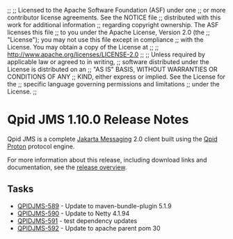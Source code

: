 ;;
;; Licensed to the Apache Software Foundation (ASF) under one
;; or more contributor license agreements.  See the NOTICE file
;; distributed with this work for additional information
;; regarding copyright ownership.  The ASF licenses this file
;; to you under the Apache License, Version 2.0 (the
;; "License"); you may not use this file except in compliance
;; with the License.  You may obtain a copy of the License at
;; 
;;   http://www.apache.org/licenses/LICENSE-2.0
;; 
;; Unless required by applicable law or agreed to in writing,
;; software distributed under the License is distributed on an
;; "AS IS" BASIS, WITHOUT WARRANTIES OR CONDITIONS OF ANY
;; KIND, either express or implied.  See the License for the
;; specific language governing permissions and limitations
;; under the License.
;;

# Qpid JMS 1.10.0 Release Notes

Qpid JMS is a complete [Jakarta Messaging](https://jakarta.ee/specifications/messaging/) 2.0
client built using the [Qpid Proton]({{site_url}}/proton/index.html) protocol engine.

For more information about this release, including download links and
documentation, see the [release overview](index.html).


## Tasks

 - [QPIDJMS-589](https://issues.apache.org/jira/browse/QPIDJMS-589) - Update to maven-bundle-plugin 5.1.9
 - [QPIDJMS-590](https://issues.apache.org/jira/browse/QPIDJMS-590) - Update to Netty 4.1.94
 - [QPIDJMS-591](https://issues.apache.org/jira/browse/QPIDJMS-591) - test dependency updates
 - [QPIDJMS-592](https://issues.apache.org/jira/browse/QPIDJMS-592) - Update to apache parent pom 30